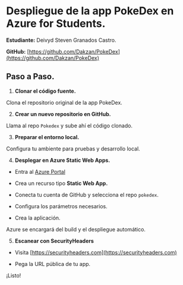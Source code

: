 ﻿# Despliegue de la app PokeDex en Azure for Students.

**Estudiante:** Deivyd Steven Granados Castro.

**GitHub:** [https://github.com/Dakzan/PokeDex](https://github.com/Dakzan/PokeDex)

## Paso a Paso.

1. **Clonar el código fuente.**

Clona el repositorio original de la app PokeDex.

2. **Crear un nuevo repositorio en GitHub.**

Llama al repo `Pokedex` y sube ahí el código clonado.

3. **Preparar el entorno local.**

Configura tu ambiente para pruebas y desarrollo local.

4. **Desplegar en Azure Static Web Apps.**

- Entra al [Azure Portal](https://portal.azure.com)

- Crea un recurso tipo **Static Web App.**

- Conecta tu cuenta de GitHub y selecciona el repo `pokedex`.

- Configura los parámetros necesarios.

- Crea la aplicación.

Azure se encargará del build y el despliegue automático.

5. **Escanear con SecurityHeaders**

- Visita [https://securityheaders.com](https://securityheaders.com)

- Pega la URL pública de tu app.

¡Listo!
